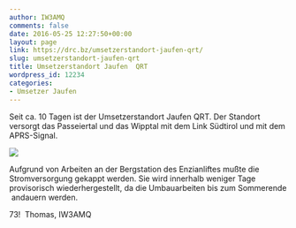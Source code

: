 ```yaml
---
author: IW3AMQ
comments: false
date: 2016-05-25 12:27:50+00:00
layout: page
link: https://drc.bz/umsetzerstandort-jaufen-qrt/
slug: umsetzerstandort-jaufen-qrt
title: Umsetzerstandort Jaufen  QRT
wordpress_id: 12234
categories:
- Umsetzer Jaufen
---
```


Seit ca. 10 Tagen ist der Umsetzerstandort Jaufen QRT. Der Standort versorgt das Passeiertal und das Wipptal mit dem Link Südtirol und mit dem APRS-Signal.

[![](https://drc.bz/wp-content/uploads/2016/05/IR3UGD-Jaufen.jpg)](https://drc.bz/wp-content/uploads/2016/05/IR3UGD-Jaufen.jpg)

Aufgrund von Arbeiten an der Bergstation des Enzianliftes mußte die Stromversorgung gekappt werden. Sie wird innerhalb weniger Tage provisorisch wiederhergestellt, da die Umbauarbeiten bis zum Sommerende  andauern werden.

73!  Thomas, IW3AMQ
